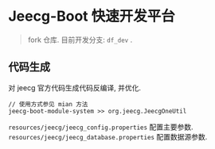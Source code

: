 Jeecg-Boot 快速开发平台
===============

> fork 仓库.
> 目前开发分支: `df_dev` .


## 代码生成

对 jeecg 官方代码生成代码反编译, 并优化.

```
// 使用方式参见 mian 方法
jeecg-boot-module-system >> org.jeecg.JeecgOneUtil
```
`resources/jeecg/jeecg_config.properties` 配置主要参数.
`resources/jeecg/jeecg_database.properties` 配置数据源参数.
